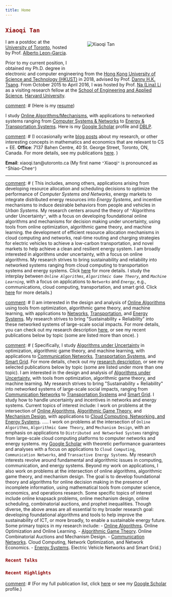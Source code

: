 ```yaml
---
title: Home
---
```


[<img src="/img/xiaoqi_uoft_beam.jpg" style="max-width:20%;min-width:198px;float:right; margin: 60px 50px" alt="Xiaoqi Tan" />](https://xiaoqitan.org)

## <span style="color:darkred"> `Xiaoqi Tan` </span>

I am a postdoc at the [University of Toronto](https://utoronto.ca), hosted by Prof. [Alberto Leon-Garcia](https://www.ece.utoronto.ca/people/leon-garcia-a/).  


Prior to my current position, I obtained my Ph.D. degree in electronic and computer engineering from the [Hong Kong University of Science and Technology (HKUST)](https://www.ust.hk/) in 2018, advised by Prof. [Danny H.K. Tsang](https://eetsang.home.ece.ust.hk/). From October 2015 to April 2016, I was hosted by Prof. [Na (Lina) Li](https://nali.seas.harvard.edu/) as a visiting research fellow at the [School of Engineering and Applied Science](https://www.seas.harvard.edu/), [Harvard University](https://harvard.edu). 

[comment]: # (Here is my [resume](/resume))


I study [Online Algorithms/Mechanisms](/publications_topic/#online-algorithms), with applications to networked systems ranging from [Computer Systems & Networks](/publications_topic/#networks) to [Energy & Transportation Systems](/publications_topic/#energy).  Here is my  [Google Scholar](https://scholar.google.com/citations?user=drR_WcAAAAAJ&hl=en) profile and [DBLP](https://dblp.org/pid/139/4363.html).

[comment]: # (I occasionally write [blog posts](/post) about my research, or other interesting concepts in mathematics and economics that are relevant to CS + EE. **Office**: 7137 Bahen Centre, 40 St. George Street, Toronto, ON, Canada. For more details, see my publications [here](/publications_year). )

**Email**: $\textsf{xiaoqi.tan}@\textsf{utoronto.ca}$ (My first name `"`Xiaoqi`"` is pronounced as `"`Shiao-Chee`"`)

---

[comment]: # (## <span style="color:darkred">`Research`</span>I am interested in the design and analysis of _Online Algorithms and Mechanisms_, with applications to _Networked Systems_ ranging from computer systems and networks to energy and transportation systems.  My work aims to ensure _Rigor in Systems Research_. To accomplish this, I use tools from optimization,  economics and computation, and machine learning.)


[comment]: # ( This includes, among others, applications arising from developing resource allocation and scheduling decisions to optimize the performance  of _Computer Systems and Networks_, energy markets to integrate distributed energy resources into  _Energy Systems_, and incentive mechanisms to induce desirable behaviors from people and vehicles in _Urban Systems_. My research centers around the theory of `"`Algorithms under Uncertainty`"`, with a focus on developing foundational online algorithms and mechanisms for decision making under uncertainty, using tools from online optimization, algorithmic game theory, and machine learning. the development of efficient resource allocation mechanisms in cloud computing and networks, real-time routing and charging strategies for electric vehicles to achieve a low-carbon transportation, and novel markets to help achieve a clean and resilient energy system.  I am broadly interested in algorithms under uncertainty, with a focus on online algorithms. My research strives to bring sustainability and reliability  into networked systems ranging from  cloud computing to transportation systems and energy systems. Click [here](/research) for more details. I study the interplay between _`Online Algorithms`_, _`Algorithmic Game Theory`_, and _`Machine Learning`_,  with a focus on applications to _`Networks`_ and _`Energy`_, e.g., communications, cloud computing, transportation, and smart grid. Click [here](/research) for more details.)


[comment]: # (I am interested in the design and analysis of [Online Algorithms](/#online-algorithms) using tools from optimization, algorithmic game theory, and machine learning, with applications to [Networks](/#networks), [Transportation](/#transportation), and [Energy Systems](/#energy).   My research strives to bring "Sustainability + Reliability"  into these networked systems of large-scale  social impacts. For more details, you can check out my research description  [here](/research), or see my recent publications below by topic (some are listed more than once). )


[comment]: # ( Specifically, I study [Algorithms under Uncertainty](/#online-algorithms) in optimization, algorithmic game theory, and machine learning, with applications to [Communication Networks](/#networks), [Transportation Systems](/#energy), and [Smart Grid](/#energy).  For more details,  check out my [research description](/research), or see my selected publications below by topic (some are listed under more than one topic).  I am interested in the design and analysis of [Algorithms under Uncertainty](/#online-algorithms), with tools from optimization, algorithmic game theory, and machine learning. My research strives to bring "Sustainability + Reliability" into networked systems of large-scale social impacts, ranging from [Communication Networks](/#networks) to [Transportation Systems](/#energy) and [Smart Grid](/#energy). I study how to handle uncertainty and incentives in networks and energy systems. Current topics of interest include: I work on problems at the intersection of [Online Algorithms](/#online-algorithms), [Algorithmic Game Theory](/#algorithmic-game-theory-mechanism-design), and [Mechanism Design](/#algorithmic-game-theory-mechanism-design), with applications to [Cloud Computing, Networking, and Energy Systems](/#applications). ..... I work on problems at the intersection of `Online Algorithms`,  `Algorithmic Game Theory`, and `Mechanism Design`, with an emphasis on applications to `Distributed and Networked Systems` ranging from  large-scale cloud computing platforms to computer networks and  energy systems. my [Google Scholar](https://scholar.google.com/citations?hl=en&user=drR_WcAAAAAJ&view_op=list_works&sortby=pubdate) with theoretic performance guarantees and analyses with a focus on applications to `Cloud Computing`, `Communication Networks`, and `Transactive Energy Systems`.  My research interests revolve around fundamental and algorithmic issues in computing, communication, and energy systems.  Beyond my work on applications, I also work on problems at the intersection of online algorithms, algorithmic game theory, and mechanism design. The goal is to develop foundational theory and algorithms for online decision making in the presence of incomplete information, using mathematical tools from computer science, economics, and operations research. Some specific topics of interest include online knapsack problems, online mechanism design, online scheduling, combinatorial auctions, and prophet inequalities. Though diverse, the above areas are all essential to my broader research  goal: developing foundational  algorithms and tools to help improve the sustainability of ICT, or more broadly, to enable a sustainable energy future. Some primary topics in my research include: - [Online Algorithms](/#online-algorithms). Online Optimization and Online Learning. - [Algorithmic Game Theory](/#algorithmic-game-theory). Online Combinatorial Auctions and Mechanism Design. - [Communication Networks](/#networks). Cloud Computing, Network Optimization, and Network Economics. - [Energy Systems](/#energy). Electric Vehicle Networks and  Smart Grid.)


### <span style="color:darkred">`Recent Talks`</span>

<ul class=circle>
        <script>
            var i;
            for (i = 0; i < talks_full.length; i++) {
            if (talks_full[i].highlight.search("yes") >= 0) {
                document.write("<li class=paper>");
                printPaper(talks_full[i], "O");
                document.write("</li>");
            }
        }
        </script>
</ul>




<a id="recent"></a> 

### <span style="color:darkred">`Recent Highlights` </span> 

<ul class=circle>
        <script>
            var i;
            for (i = 0; i < papers_full.length; i++) {
            if (papers_full[i].highlight.search("yes") >= 0) {
                document.write("<li class=paper>");
                printPaper(papers_full[i], "O");
                document.write("</li>");
            }
        }
        </script>
</ul>

[comment]: # (For my  full publication list,  click [here](/publications_year) or see my [Google Scholar](https://scholar.google.com/citations?hl=en&user=OIDN4i8AAAAJ&view_op=list_works&sortby=pubdate) profile.)
